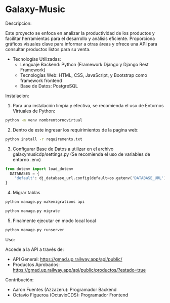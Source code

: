 # Galaxy-Music

Descripcion:

Este proyecto se enfoca en analizar la productividad de los productos y facilitar herramientas para el desarrollo y análisis eficiente. Proporciona gráficos visuales clave para informar a otras áreas y ofrece una API para consultar productos listos para su venta.

- Tecnologías Utilizadas:
  - Lenguaje Backend: Python (Framework Django y Django Rest Framework)
  - Tecnologías Web: HTML, CSS, JavaScript, y Bootstrap como framework frontend
  - Base de Datos: PostgreSQL

Instalacion:

1. Para una instalación limpia y efectiva, se recomienda el uso de Entornos Virtuales de Python:
```bash
python -m venv nombrentornovirtual
```

2. Dentro de este ingresar los requirimientos de la pagina web:
```bash
python install -r requirements.txt
```

3. Configurar Base de Datos a utilizar en el archivo galaxymusicdp/settings.py (Se recomienda el uso de variables de entorno .env)

```python
from dotenv import load_dotenv
  DATABASES = {
    'default': dj_database_url.config(default=os.getenv('DATABASE_URL'))
}
```

4. Migrar tablas
```bash
python manage.py makemigrations api
```
```bash
python manage.py migrate
```

5. Finalmente ejecutar en modo local local
```bash
python manage.py runserver
```
Uso:

Accede a la API a través de:

- API General: https://gmad.up.railway.app/api/public/
- Productos Aprobados: https://gmad.up.railway.app/api/public/productos/?estado=true

Contribución:

- Aaron Fuentes (Azzazeru): Programador Backend
- Octavio Figueroa (OctavioCDS): Programador Frontend
